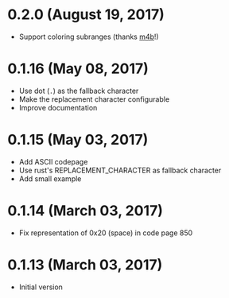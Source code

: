 # 0.2.0 (August 19, 2017)

- Support coloring subranges (thanks [m4b](https://github.com/m4b)!)

# 0.1.16 (May 08, 2017)

- Use dot (`.`) as the fallback character
- Make the replacement character configurable
- Improve documentation

# 0.1.15 (May 03, 2017)

- Add ASCII codepage
- Use rust's REPLACEMENT_CHARACTER as fallback character
- Add small example

# 0.1.14 (March 03, 2017)

- Fix representation of 0x20 (space) in code page 850

# 0.1.13 (March 03, 2017)

- Initial version
